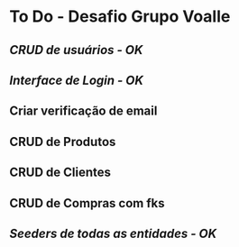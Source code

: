 # To Do - Desafio Grupo Voalle
## *CRUD de usuários - OK*
## *Interface de Login - OK*
## Criar verificação de email
## CRUD de Produtos
## CRUD de Clientes
## CRUD de Compras com fks
## *Seeders de todas as entidades - OK*